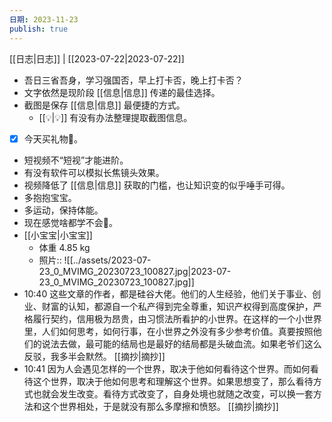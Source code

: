 ```yaml
---
日期: 2023-11-23
publish: true
---
```

[[日志|日志]] | [[2023-07-22|2023-07-22]]  
- 吾日三省吾身，学习强国否，早上打卡否，晚上打卡否？   
- 文字依然是现阶段 [[信息|信息]] 传递的最佳选择。  
- 截图是保存 [[信息|信息]] 最便捷的方式。  
	- [[💡|💡]] 有没有办法整理提取截图信息。  
- [x] 今天买礼物🎁。  
- 短视频不“短视”才能进阶。  
- 有没有软件可以模拟长焦镜头效果。  
- 视频降低了 [[信息|信息]] 获取的门槛，也让知识变的似乎唾手可得。   
- 多抱抱宝宝。   
- 多运动，保持体能。   
- 现在感觉啥都学不会🤣。   
- [[小宝宝|小宝宝]]  
	- 体重 4.85 kg  
	- 照片:: ![[../assets/2023-07-23_0_MVIMG_20230723_100827.jpg|2023-07-23_0_MVIMG_20230723_100827.jpg]]  
- 10:40 这些文章的作者，都是硅谷大佬。他们的人生经验，他们关于事业、创业、财富的认知，都源自一个私产得到完全尊重，知识产权得到高度保护，严格履行契约，信用极为昂贵，由习惯法所看护的小世界。在这样的一个小世界里，人们如何思考，如何行事，在小世界之外没有多少参考价值。真要按照他们的说法去做，最可能的结局也是最好的结局都是头破血流。如果老爷们这么反驳，我多半会默然。 [[摘抄|摘抄]]  
- 10:41 因为人会遇见怎样的一个世界，取决于他如何看待这个世界。而如何看待这个世界，取决于他如何思考和理解这个世界。如果思想变了，那么看待方式也就会发生改变。看待方式改变了，自身处境也就随之改变，可以换一套方法和这个世界相处，于是就没有那么多摩擦和愤怒。 [[摘抄|摘抄]]  

